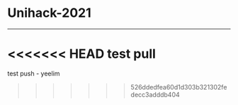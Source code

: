 # Unihack-2021
---
<<<<<<< HEAD
test pull
=======
test push - yeelim
>>>>>>> 526ddedfea60d1d303b321302fedecc3adddb404
